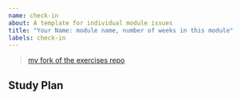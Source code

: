 ```yaml
---
name: check-in
about: A template for individual module issues
title: "Your Name: module name, number of weeks in this module"
labels: check-in
---
```


<!-- you will create ONE check-in issue per module
  at the beginning of the module you will fill in Suggested Study checklist based on the module repo
  each week of the module you will add a new section to this ONE issue including

  make your issue easy to find:

  - milestone: the current module
  - assign: yourself
-->

<!-- include a link to your fork of the module repository -->

> [my fork of the exercises repo](_)

## Study Plan

<!-- create a study plan for yourself in this module -->
<!-- you can start your list by making checklist from the module's learning objectives -->
<!--  check off an objective when you are confident applying the concept in your projects -->
<!-- but don't stop there!  this is your study plan, make it work for you -->

<!--  ---------------------------------------

  copy this template into a new comment each week and fill in your answers
  each week add a new `week-x` label when your check-in comment is ready for review

  In weeks there is a project:

    be sure to look through the exercises before starting the project. 
    You don’t need to finish them before the project,
    but starting them will help understand the project. 

    your goal each week is to finish the project
    working on exercises should help you finish the project, not get in the way
    you can always come back to study the exercises laters

---- BEGIN CHECK-IN TEMPLATE ----

Week X

- [ ] I have pushed my progress to [my fork of exercises repo](_)


### Check-In

#### I Need Help With:

#### What went well?

#### What went less well?

#### Lessons Learned

### Sunday Prep Work


---- END CHECK-IN TEMPLATE ----


-->
